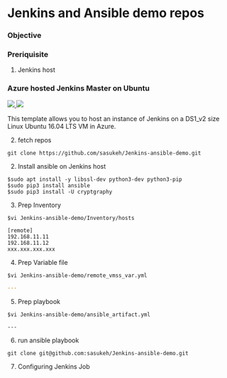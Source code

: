 # Jenkins and Ansible demo repos

### Objective


### Preriquisite
1. Jenkins host

### Azure hosted Jenkins Master on Ubuntu 

<a href="https://portal.azure.com/#create/Microsoft.Template/uri/https%3A%2F%2Fraw.githubusercontent.com%2FAzure%2Fazure-quickstart-templates%2Fmaster%2F101-jenkins%2Fazuredeploy.json" target="_blank">
    <img src="http://azuredeploy.net/deploybutton.png"/>
</a>
<a href="http://armviz.io/#/?load=https%3A%2F%2Fraw.githubusercontent.com%2FAzure%2Fazure-quickstart-templates%2Fmaster%2F101-jenkins%2Fazuredeploy.json" target="_blank">
    <img src="http://armviz.io/visualizebutton.png"/>
</a>

This template allows you to host an instance of Jenkins on a DS1_v2 size Linux Ubuntu 16.04 LTS VM in Azure.

2. fetch repos
```
git clone https://github.com/sasukeh/Jenkins-ansible-demo.git
```

2. Install ansible on Jenkins host
```
$sudo apt install -y libssl-dev python3-dev python3-pip
$sudo pip3 install ansible
$sudo pip3 install -U cryptgraphy 
```

3. Prep Inventory
```
$vi Jenkins-ansible-demo/Inventory/hosts
```

```
[remote]
192.168.11.11
192.168.11.12
xxx.xxx.xxx.xxx
```

4. Prep Variable file
```
$vi Jenkins-ansible-demo/remote_vmss_var.yml
```

```remote_vmss_var.yml
---

```

5. Prep playbook
```
$vi Jenkins-ansible-demo/ansible_artifact.yml
```

```
---

```

6. run ansible playbook
```
git clone git@github.com:sasukeh/Jenkins-ansible-demo.git
```
7. Configuring Jenkins Job
